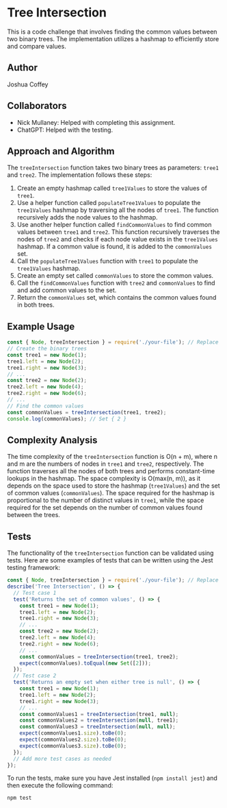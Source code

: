 # Tree Intersection
This is a code challenge that involves finding the common values between two binary trees. The implementation utilizes a hashmap to efficiently store and compare values.

## Author

Joshua Coffey

## Collaborators

- Nick Mullaney: Helped with completing this assignment.
- ChatGPT: Helped with the testing.

## Approach and Algorithm

The `treeIntersection` function takes two binary trees as parameters: `tree1` and `tree2`. The implementation follows these steps:

1. Create an empty hashmap called `tree1Values` to store the values of `tree1`.
2. Use a helper function called `populateTree1Values` to populate the `tree1Values` hashmap by traversing all the nodes of `tree1`. The function recursively adds the node values to the hashmap.
3. Use another helper function called `findCommonValues` to find common values between `tree1` and `tree2`. This function recursively traverses the nodes of `tree2` and checks if each node value exists in the `tree1Values` hashmap. If a common value is found, it is added to the `commonValues` set.
4. Call the `populateTree1Values` function with `tree1` to populate the `tree1Values` hashmap.
5. Create an empty set called `commonValues` to store the common values.
6. Call the `findCommonValues` function with `tree2` and `commonValues` to find and add common values to the set.
7. Return the `commonValues` set, which contains the common values found in both trees.

## Example Usage

```javascript
const { Node, treeIntersection } = require('./your-file'); // Replace 'your-file' with the actual file path
// Create the binary trees
const tree1 = new Node(1);
tree1.left = new Node(2);
tree1.right = new Node(3);
// ...
const tree2 = new Node(2);
tree2.left = new Node(4);
tree2.right = new Node(6);
// ...
// Find the common values
const commonValues = treeIntersection(tree1, tree2);
console.log(commonValues); // Set { 2 }
```

## Complexity Analysis

The time complexity of the `treeIntersection` function is O(n + m), where n and m are the numbers of nodes in `tree1` and `tree2`, respectively. The function traverses all the nodes of both trees and performs constant-time lookups in the hashmap.
The space complexity is O(max(n, m)), as it depends on the space used to store the hashmap (`tree1Values`) and the set of common values (`commonValues`). The space required for the hashmap is proportional to the number of distinct values in `tree1`, while the space required for the set depends on the number of common values found between the trees.

## Tests

The functionality of the `treeIntersection` function can be validated using tests. Here are some examples of tests that can be written using the Jest testing framework:

```javascript
const { Node, treeIntersection } = require('./your-file'); // Replace 'your-file' with the actual file path
describe('Tree Intersection', () => {
  // Test case 1
  test('Returns the set of common values', () => {
    const tree1 = new Node(1);
    tree1.left = new Node(2);
    tree1.right = new Node(3);
    // ...
    const tree2 = new Node(2);
    tree2.left = new Node(4);
    tree2.right = new Node(6);
    // ...
    const commonValues = treeIntersection(tree1, tree2);
    expect(commonValues).toEqual(new Set([2]));
  });
  // Test case 2
  test('Returns an empty set when either tree is null', () => {
    const tree1 = new Node(1);
    tree1.left = new Node(2);
    tree1.right = new Node(3);
    // ...
    const commonValues1 = treeIntersection(tree1, null);
    const commonValues2 = treeIntersection(null, tree1);
    const commonValues3 = treeIntersection(null, null);
    expect(commonValues1.size).toBe(0);
    expect(commonValues2.size).toBe(0);
    expect(commonValues3.size).toBe(0);
  });
  // Add more test cases as needed
});
```

To run the tests, make sure you have Jest installed (`npm install jest`) and then execute the following command:

```
npm test
```
